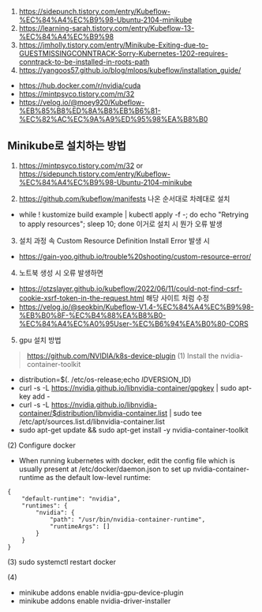 1. https://sidepunch.tistory.com/entry/Kubeflow-%EC%84%A4%EC%B9%98-Ubuntu-2104-minikube
2. https://learning-sarah.tistory.com/entry/Kubeflow-13-%EC%84%A4%EC%B9%98
3. https://jmholly.tistory.com/entry/Minikube-Exiting-due-to-GUESTMISSINGCONNTRACK-Sorry-Kubernetes-1202-requires-conntrack-to-be-installed-in-roots-path
4. https://yangoos57.github.io/blog/mlops/kubeflow/installation_guide/


- https://hub.docker.com/r/nvidia/cuda
- https://mintpsyco.tistory.com/m/32
- https://velog.io/@moey920/Kubeflow-%EB%85%B8%ED%8A%B8%EB%B6%81-%EC%82%AC%EC%9A%A9%ED%95%98%EA%B8%B0




## Minikube로 설치하는 방법
1. https://mintpsyco.tistory.com/m/32 or https://sidepunch.tistory.com/entry/Kubeflow-%EC%84%A4%EC%B9%98-Ubuntu-2104-minikube

2. https://github.com/kubeflow/manifests 나온 순서대로 차례대로 설치
- while ! kustomize build example | kubectl apply -f -; do echo "Retrying to apply resources"; sleep 10; done 이거로 설치 시 뭔가 오류 발생

3. 설치 과정 속 Custom Resource Definition Install Error 발생 시
- https://gain-yoo.github.io/trouble%20shooting/custom-resource-error/

4. 노트북 생성 시 오류 발생하면
- https://otzslayer.github.io/kubeflow/2022/06/11/could-not-find-csrf-cookie-xsrf-token-in-the-request.html 해당 사이트 처럼 수정
- https://velog.io/@seokbin/Kubeflow-V1.4-%EC%84%A4%EC%B9%98-%EB%B0%8F-%EC%B4%88%EA%B8%B0-%EC%84%A4%EC%A0%95User-%EC%B6%94%EA%B0%80-CORS


5. gpu 설치 방법
> https://github.com/NVIDIA/k8s-device-plugin
(1) Install the nvidia-container-toolkit
- distribution=$(. /etc/os-release;echo $ID$VERSION_ID)
- curl -s -L https://nvidia.github.io/libnvidia-container/gpgkey | sudo apt-key add -
- curl -s -L https://nvidia.github.io/libnvidia-container/$distribution/libnvidia-container.list | sudo tee /etc/apt/sources.list.d/libnvidia-container.list
- sudo apt-get update && sudo apt-get install -y nvidia-container-toolkit

(2) Configure docker
- When running kubernetes with docker, edit the config file which is usually present at /etc/docker/daemon.json to set up nvidia-container-runtime as the default low-level runtime:

~~~
{
    "default-runtime": "nvidia",
    "runtimes": {
        "nvidia": {
            "path": "/usr/bin/nvidia-container-runtime",
            "runtimeArgs": []
        }
    }
}

~~~
(3) sudo systemctl restart docker

(4)
- minikube addons enable nvidia-gpu-device-plugin
- minikube addons enable nvidia-driver-installer

